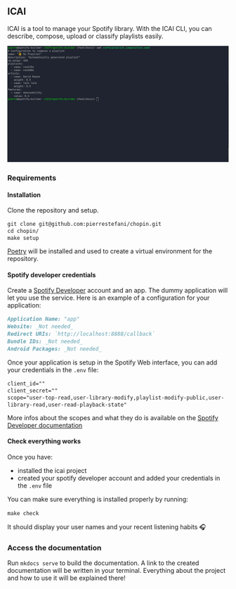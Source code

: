 ## ICAI

ICAI is a tool to manage your Spotify library. With the ICAI CLI, you can describe, 
compose, upload or classify playlists easily.

![](docs/img/demo.gif)

### Requirements

#### Installation

Clone the repository and setup.

```shell
git clone git@github.com:pierrestefani/chopin.git
cd chopin/
make setup
```

[Poetry](https://python-poetry.org/) will be installed and used to create a virtual environment for the repository.

#### Spotify developer credentials

Create a [Spotify Developer](https://developer.spotify.com/dashboard/) account and an app. The dummy application
will let you use the service.
Here is an example of a configuration for your application:
```md 
Application Name: "app"
Website: _Not needed_
Redirect URIs: `http://localhost:8888/callback`
Bundle IDs: _Not needed_
Android Packages: _Not needed_
```

Once your application is setup in the Spotify Web interface, you can add your credentials in the `.env` file:

```
client_id=""
client_secret=""
scope="user-top-read,user-library-modify,playlist-modify-public,user-library-read,user-read-playback-state"
```

More infos about the scopes and what they do is available on the [Spotify Developer documentation](https://developer.spotify.com/documentation/general/guides/authorization/scopes/)

#### Check everything works

Once you have:

* installed the icai project
* created your spotify developer account and added your credentials in the `.env` file

You can make sure everything is installed properly by running:

`make check`

It should display your user names and your recent listening habits 🎧

### Access the documentation

Run `mkdocs serve` to build the documentation. A link to the created documentation will be written in your terminal.
Everything about the project and how to use it will be explained there!